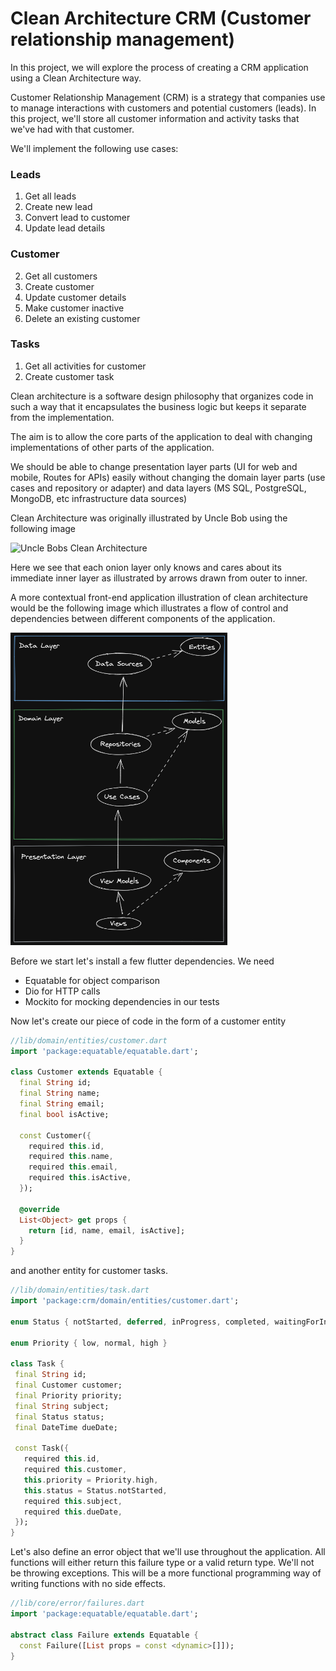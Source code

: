 # Clean Architecture CRM (Customer relationship management)

In this project, we will explore the process of creating a CRM application using a Clean Architecture way.

Customer Relationship Management (CRM) is a strategy that companies use to manage interactions with customers and potential customers (leads). In this project, we'll store all customer information and activity tasks that we've had with that customer.

We'll implement the following use cases:
### Leads
1. Get all leads
2. Create new lead
3. Convert lead to customer
4. Update lead details

### Customer
2. Get all customers
3. Create customer
4. Update customer details
5. Make customer inactive
6. Delete an existing customer


### Tasks
1. Get all activities for customer
2. Create customer task
   

Clean architecture is a software design philosophy that organizes code in such a way that it encapsulates the business logic but keeps it separate from the implementation.

The aim is to allow the core parts of the application to deal with changing implementations of other parts of the application.

We should be able to change presentation layer parts (UI for web and mobile, Routes for APIs) easily without changing the domain layer parts (use cases and repository or adapter) and data layers (MS SQL, PostgreSQL, MongoDB, etc infrastructure data sources)

Clean Architecture was originally illustrated by Uncle Bob using the following image

![Uncle Bobs Clean Architecture](https://csharpcorner-mindcrackerinc.netdna-ssl.com/article/what-is-clean-architecture/Images/What%20is%20Clean%20Architecture1.png)


Here we see that each onion layer only knows and cares about its immediate inner layer as illustrated by arrows drawn from outer to inner.

A more contextual front-end application illustration of clean architecture would be the following image which illustrates a flow of control and dependencies between different components of the application.

<img src="docs/clean_arch.png"  height="500px"/>

Before we start let's install a few flutter dependencies. We need 
* Equatable for object comparison
* Dio for HTTP calls
* Mockito for mocking dependencies in our tests


Now let's create our piece of code in the form of a customer entity

```dart
//lib/domain/entities/customer.dart
import 'package:equatable/equatable.dart';

class Customer extends Equatable {
  final String id;
  final String name;
  final String email;
  final bool isActive;

  const Customer({
    required this.id,
    required this.name,
    required this.email,
    required this.isActive,
  });

  @override
  List<Object> get props {
    return [id, name, email, isActive];
  }
}
```

 and another entity for customer tasks. 


 ```dart
 //lib/domain/entities/task.dart
 import 'package:crm/domain/entities/customer.dart';

enum Status { notStarted, deferred, inProgress, completed, waitingForInput }

enum Priority { low, normal, high }

class Task {
  final String id;
  final Customer customer;
  final Priority priority;
  final String subject;
  final Status status;
  final DateTime dueDate;

  const Task({
    required this.id,
    required this.customer,
    this.priority = Priority.high,
    this.status = Status.notStarted,
    required this.subject,
    required this.dueDate,
  });
}

 ```


Let's also define an error object that we'll use throughout the application. All functions will either return this failure type or a valid return type. We'll not be throwing exceptions. This will be a more functional programming way of writing functions with no side effects.

```dart
//lib/core/error/failures.dart
import 'package:equatable/equatable.dart';

abstract class Failure extends Equatable {
  const Failure([List props = const <dynamic>[]]);
}
```

